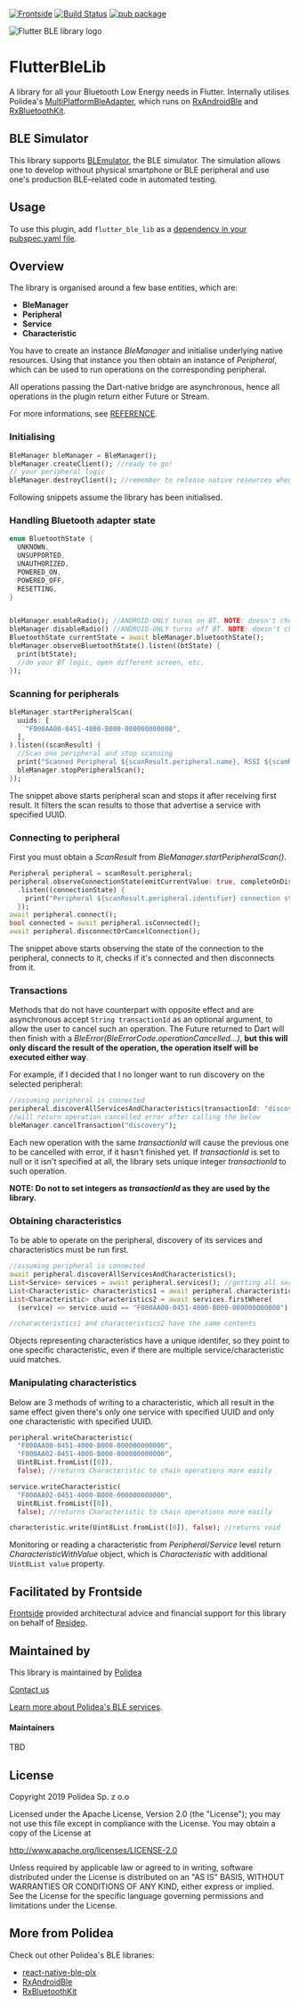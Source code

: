 [![Frontside](https://img.shields.io/static/v1?label=Facilitated%20by&message=frontside.io&color=blue)](#facilitated-by-frontside)
[![Build Status](https://travis-ci.org/Polidea/FlutterBleLib.svg?branch=master)](https://travis-ci.org/Polidea/FlutterBleLib)
[![pub package](https://img.shields.io/pub/vpre/flutter_ble_lib.svg)](https://pub.dev/packages/flutter_ble_lib)

![Flutter BLE library logo](site/flutter-ble-lib-logo.png)

# FlutterBleLib

A library for all your Bluetooth Low Energy needs in Flutter. Internally utilises Polidea's 
[MultiPlatformBleAdapter](https://github.com/Polidea/MultiPlatformBleAdapter), 
which runs on [RxAndroidBle](https://github.com/Polidea/RxAndroidBle)
 and [RxBluetoothKit](https://github.com/Polidea/RxBluetoothKit).

## BLE Simulator
This library supports [BLEmulator](https://github.com/Polidea/blemulator_flutter), the BLE simulator. 
The simulation allows one to develop without physical smartphone or BLE peripheral and use one's production BLE–related code in automated testing.

## Usage
To use this plugin, add `flutter_ble_lib` as a [dependency in your pubspec.yaml file](https://pub.dev/packages/flutter_ble_lib/versions/2.0.0-dev.4).

## Overview
The library is organised around a few base entities, which are:
* **BleManager**
* **Peripheral**
* **Service**
* **Characteristic**

You have to create an instance _BleManager_ and initialise underlying native resources. 
Using that instance you then obtain an instance of _Peripheral_,
 which can be used to run operations on the corresponding peripheral.
 
 All operations passing the Dart-native bridge are asynchronous,
  hence all operations in the plugin return either Future or Stream.

For more informations, see [REFERENCE](https://github.com/Polidea/FlutterBleLib/blob/master/REFERENCE.md).

### Initialising
```dart
BleManager bleManager = BleManager();
bleManager.createClient(); //ready to go!
// your peripheral logic
bleManager.destroyClient(); //remember to release native resources when you're done!
```
Following snippets assume the library has been initialised.

### Handling Bluetooth adapter state
```dart
enum BluetoothState {
  UNKNOWN,
  UNSUPPORTED,
  UNAUTHORIZED,
  POWERED_ON,
  POWERED_OFF,
  RESETTING,
}


bleManager.enableRadio(); //ANDROID-ONLY turns on BT. NOTE: doesn't check permissions
bleManager.disableRadio() //ANDROID-ONLY turns off BT. NOTE: doesn't check permissions
BluetoothState currentState = await bleManager.bluetoothState();
bleManager.observeBluetoothState().listen((btState) {
  print(btState);
  //do your BT logic, open different screen, etc.
});
```
### Scanning for peripherals
```dart
bleManager.startPeripheralScan(
  uuids: [
    "F000AA00-0451-4000-B000-000000000000",
  ],
).listen((scanResult) {
  //Scan one peripheral and stop scanning
  print("Scanned Peripheral ${scanResult.peripheral.name}, RSSI ${scanResult.rssi}");
  bleManager.stopPeripheralScan();
});
```

The snippet above starts peripheral scan and stops it after receiving first result. 
It filters the scan results to those that advertise a service with specified UUID.

### Connecting to peripheral
First you must obtain a _ScanResult_ from _BleManager.startPeripheralScan()_.
```dart
Peripheral peripheral = scanResult.peripheral;
peripheral.observeConnectionState(emitCurrentValue: true, completeOnDisconnect: true)
  .listen((connectionState) {
    print("Peripheral ${scanResult.peripheral.identifier} connection state is $connectionState");
  });
await peripheral.connect();
bool connected = await peripheral.isConnected();
await peripheral.disconnectOrCancelConnection();
```

The snippet above starts observing the state of the connection to the peripheral,
 connects to it, checks if it's connected and then disconnects from it.

### Transactions

Methods that do not have counterpart with opposite effect and are asynchronous accept
 `String transactionId` as an optional argument, to allow the user to cancel such an operation.
 The Future returned to Dart will then finish with a _BleError(BleErrorCode.operationCancelled...)_,
 **but this will only discard the result of the operation, the operation itself will be executed either way**.
 
For example, if I decided that I no longer want to run discovery on the selected peripheral:
```dart
//assuming peripheral is connected
peripheral.discoverAllServicesAndCharacteristics(transactionId: "discovery"); 
//will return operation cancelled error after calling the below 
bleManager.cancelTransaction("discovery");
```

Each new operation with the same _transactionId_ will cause the previous one to be cancelled with error, if it hasn't finished yet.
If _transactionId_ is set to null or it isn't specified at all, the library sets unique integer _transactionId_ to such operation.

**NOTE:
Do not to set integers as _transactionId_ as they are used by the library.**

### Obtaining characteristics

To be able to operate on the peripheral, discovery of its services and characteristics must be run first.

```dart
//assuming peripheral is connected
await peripheral.discoverAllServicesAndCharacteristics();
List<Service> services = await peripheral.services(); //getting all services
List<Characteristic> characteristics1 = await peripheral.characteristics("F000AA00-0451-4000-B000-000000000000");
List<Characteristic> characteristics2 = await services.firstWhere(
  (service) => service.uuid == "F000AA00-0451-4000-B000-000000000000").characteristics();

//characteristics1 and characteristics2 have the same contents
```

Objects representing characteristics have a unique identifer, so they point to one specific characteristic,
 even if there are multiple service/characteristic uuid matches.
### Manipulating characteristics
Below are 3 methods of writing to a characteristic, which all result in the same effect given
 there's only one service with specified UUID and only one characteristic with specified UUID.
```dart
peripheral.writeCharacteristic(
  "F000AA00-0451-4000-B000-000000000000",
  "F000AA02-0451-4000-B000-000000000000",
  Uint8List.fromList([0]),
  false); //returns Characteristic to chain operations more easily

service.writeCharacteristic(
  "F000AA02-0451-4000-B000-000000000000",
  Uint8List.fromList([0]),
  false); //returns Characteristic to chain operations more easily

characteristic.write(Uint8List.fromList([0]), false); //returns void
```

Monitoring or reading a characteristic from _Peripheral_/_Service_ level 
 return _CharacteristicWithValue_ object, which is _Characteristic_ with additional `Uint8List value` property.
 
## Facilitated by Frontside 
[Frontside](https://github.com/thefrontside) provided architectural advice and financial support for this library on behalf of [Resideo](https://github.com/resideo). 

## Maintained by
This library is maintained by [Polidea](http://www.polidea.com)

[Contact us](https://www.polidea.com/project/?utm_source=Github&utm_medium=Npaid&utm_campaign=Kontakt&utm_term=Code&utm_content=GH_NOP_KKT_COD_FBLE001)

[Learn more about Polidea's BLE services](https://www.polidea.com/services/ble).

#### Maintainers
TBD

## License
Copyright 2019 Polidea Sp. z o.o

Licensed under the Apache License, Version 2.0 (the "License");
you may not use this file except in compliance with the License.
You may obtain a copy of the License at

http://www.apache.org/licenses/LICENSE-2.0

Unless required by applicable law or agreed to in writing, software
distributed under the License is distributed on an "AS IS" BASIS,
WITHOUT WARRANTIES OR CONDITIONS OF ANY KIND, either express or implied.
See the License for the specific language governing permissions and
limitations under the License.

## More from Polidea
Check out other Polidea's BLE libraries:
* [react-native-ble-plx](https://github.com/Polidea/react-native-ble-plx)
* [RxAndroidBle](https://github.com/Polidea/RxAndroidBle)
* [RxBluetoothKit](https://github.com/Polidea/RxBluetoothKit)
